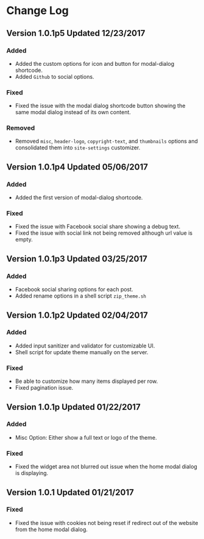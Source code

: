 Change Log
===

## Version 1.0.1p5 Updated 12/23/2017

### Added
* Added the custom options for icon and button for modal-dialog shortcode.
* Added `Github` to social options.

### Fixed
* Fixed the issue with the modal dialog shortcode button showing the same modal dialog instead of its own content.

### Removed
* Removed `misc`, `header-logo`, `copyright-text`, and `thumbnails` options and consolidated them into `site-settings` customizer.


## Version 1.0.1p4 Updated 05/06/2017

### Added
* Added the first version of modal-dialog shortcode.


### Fixed
* Fixed the issue with Facebook social share showing a debug text.
* Fixed the issue with social link not being removed although url value is empty.


## Version 1.0.1p3 Updated 03/25/2017

### Added
* Facebook social sharing options for each post.
* Added rename options in a shell script `zip_theme.sh`

## Version 1.0.1p2 Updated 02/04/2017

### Added
* Added input sanitizer and validator for customizable UI.
* Shell script for update theme manually on the server.

### Fixed
* Be able to customize how many items displayed per row.
* Fixed pagination issue.


## Version 1.0.1p Updated 01/22/2017

### Added
* Misc Option: Either show a full text or logo of the theme.

### Fixed
* Fixed the widget area not blurred out issue when the home modal dialog is displaying.


## Version 1.0.1 Updated 01/21/2017

### Fixed
* Fixed the issue with cookies not being reset if redirect out of the website from the home modal dialog.
